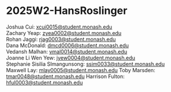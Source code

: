 # 2025W2-HansRoslinger

Joshua Cui: xcui0015@student.monash.edu  
Zachary Yeap: zyea0002@student.monash.edu  
Rohan Jaggi: rjag0003@student.monash.edu  
Dana McDonald: dmcd0006@student.monash.edu  
Vedansh Malhan: vmal0014@student.monash.edu  
Joanne Li Wen Yew: jyew0004@student.monash.edu  
Stephanie Sisilia SImangunsong: ssim0033@student.monash.edu  
Maxwell Lay: mlay0005@student.monash.edu
Toby Marsden: tmar0048@student.monash.edu
Harrison Fulton: hful0003@student.monash.edu